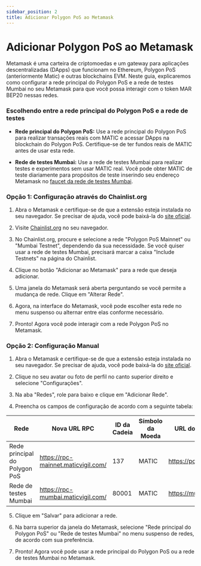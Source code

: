 ```yaml
---
sidebar_position: 2
title: Adicionar Polygon PoS ao Metamask
---
```


# Adicionar Polygon PoS ao Metamask

Metamask é uma carteira de criptomoedas e um gateway para aplicações descentralizadas (DApps) que funcionam no Ethereum, Polygon PoS (anteriormente Matic) e outras blockchains EVM. Neste guia, explicaremos como configurar a rede principal do Polygon PoS e a rede de testes Mumbai no seu Metamask para que você possa interagir com o token MAR BEP20 nessas redes.

### Escolhendo entre a rede principal do Polygon PoS e a rede de testes

- **Rede principal do Polygon PoS:** Use a rede principal do Polygon PoS para realizar transações reais com MATIC e acessar DApps na blockchain do Polygon PoS. Certifique-se de ter fundos reais de MATIC antes de usar esta rede.

- **Rede de testes Mumbai:** Use a rede de testes Mumbai para realizar testes e experimentos sem usar MATIC real. Você pode obter MATIC de teste diariamente para propósitos de teste inserindo seu endereço Metamask no [faucet da rede de testes Mumbai](https://faucet.polygon.technology/).

### Opção 1: Configuração através do Chainlist.org

1. Abra o Metamask e certifique-se de que a extensão esteja instalada no seu navegador. Se precisar de ajuda, você pode baixá-la do [site oficial](https://metamask.io/).

2. Visite [Chainlist.org](https://chainlist.org/) no seu navegador.

3. No Chainlist.org, procure e selecione a rede "Polygon PoS Mainnet" ou "Mumbai Testnet", dependendo da sua necessidade. Se você quiser usar a rede de testes Mumbai, precisará marcar a caixa "Include Testnets" na página do Chainlist.

4. Clique no botão "Adicionar ao Metamask" para a rede que deseja adicionar.

5. Uma janela do Metamask será aberta perguntando se você permite a mudança de rede. Clique em "Alterar Rede".

6. Agora, na interface do Metamask, você pode escolher esta rede no menu suspenso ou alternar entre elas conforme necessário.

7. Pronto! Agora você pode interagir com a rede Polygon PoS no Metamask.

### Opção 2: Configuração Manual

1. Abra o Metamask e certifique-se de que a extensão esteja instalada no seu navegador. Se precisar de ajuda, você pode baixá-la do [site oficial](https://metamask.io/).

2. Clique no seu avatar ou foto de perfil no canto superior direito e selecione "Configurações".

3. Na aba "Redes", role para baixo e clique em "Adicionar Rede".

4. Preencha os campos de configuração de acordo com a seguinte tabela:

| **Rede**                  | **Nova URL RPC**                                | **ID da Cadeia**     | **Símbolo da Moeda** | **URL do Explorador de Blocos**  |
|--------------------------|--------------------------------------------------|----------------------|-----------------------|------------------------------------|
| Rede principal do Polygon PoS | https://rpc-mainnet.maticvigil.com/             | 137                  | MATIC                 | https://polygonscan.com/           |
| Rede de testes Mumbai    | https://rpc-mumbai.maticvigil.com/               | 80001                | MATIC                 | https://mumbai.polygonscan.com/    |

5. Clique em "Salvar" para adicionar a rede.

6. Na barra superior da janela do Metamask, selecione "Rede principal do Polygon PoS" ou "Rede de testes Mumbai" no menu suspenso de redes, de acordo com sua preferência.

7. Pronto! Agora você pode usar a rede principal do Polygon PoS ou a rede de testes Mumbai no Metamask.
